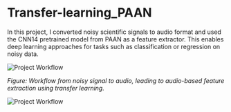 # Transfer-learning_PAAN

In this project, I converted noisy scientific signals to audio format and used the CNN14 pretrained model from PAAN as a feature extractor. This enables deep learning approaches for tasks such as classification or regression on noisy data. 


![Project Workflow](https://github.com/user-attachments/assets/b0df25c6-f1b1-48e4-9502-d2e4e84e7078)

*Figure: Workflow from noisy signal to audio, leading to audio-based feature extraction using transfer learning.*

![Project Workflow]([https://github.com/user-attachments/assets/b0df25c6-f1b1-48e4-9502-d2e4e84e7078](https://github.com/user-attachments/assets/db769cba-d451-425c-9ab8-893a439a3e10))
 


 
 
